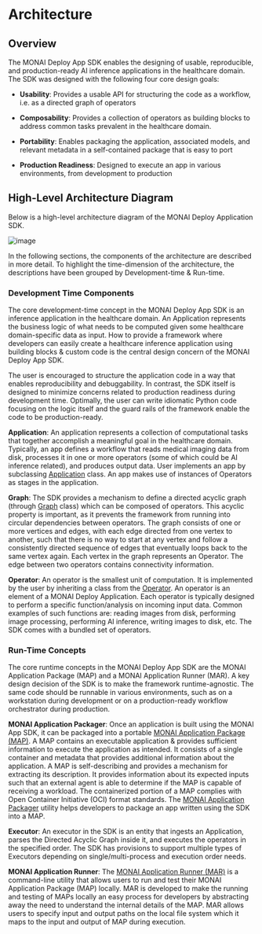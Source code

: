 # Architecture

## Overview

The MONAI Deploy App SDK enables the designing of usable, reproducible, and production-ready AI inference applications in the healthcare domain. The SDK was designed with the following four core design goals:

- **Usability**: Provides a usable API for structuring the code as a workflow, i.e. as a directed graph of operators

- **Composability**: Provides a collection of operators as building blocks to address common tasks prevalent in the healthcare domain.

- **Portability**: Enables packaging the application, associated models, and relevant metadata in a self-contained package that is easy to port

- **Production Readiness**: Designed to execute an app in various environments, from development to production

## High-Level Architecture Diagram

Below is a high-level architecture diagram of the MONAI Deploy Application SDK.

![image](https://user-images.githubusercontent.com/1928522/133837308-034cf542-d83d-4b0b-b668-1999bb7b3e30.png)

In the following sections, the components of the architecture are described in more detail. To highlight the time-dimension of the architecture, the descriptions have been grouped by Development-time & Run-time.

### Development Time Components

The core development-time concept in the MONAI Deploy App SDK is an inference application in the healthcare domain. An Application represents the business logic of what needs to be computed given some healthcare domain-specific data as input. How to provide a framework where developers can easily create a healthcare inference application using building blocks & custom code is the central design concern of the MONAI Deploy App SDK.

The user is encouraged to structure the application code in a way that enables reproducibility and debuggability. In contrast, the SDK itself is designed to minimize concerns related to production readiness during development time. Optimally, the user can write idiomatic Python code focusing on the logic itself and the guard rails of the framework enable the code to be production-ready.

**Application**: An application represents a collection of computational tasks that together accomplish a meaningful goal in the healthcare domain. Typically, an app defines a workflow that reads medical imaging data from disk, processes it in one or more operators (some of which could be AI inference related), and produces output data. User implements an app by subclassing [Application](/modules/_autosummary/monai.deploy.core.Application) class. An app makes use of instances of Operators as stages in the application.

**Graph**: The SDK provides a mechanism to define a directed acyclic graph (through [Graph](/modules/_autosummary/monai.deploy.core.graphs.Graph) class) which can be composed of operators. This acyclic property is important, as it prevents the framework from running into circular dependencies between operators. The graph consists of one or more vertices and edges, with each edge directed from one vertex to another, such that there is no way to start at any vertex and follow a consistently directed sequence of edges that eventually loops back to the same vertex again. Each vertex in the graph represents an Operator. The edge between two operators contains connectivity information.

**Operator**: An operator is the smallest unit of computation. It is implemented by the user by inheriting a class from the [Operator](/modules/_autosummary/monai.deploy.core.Operator). An operator is an element of a MONAI Deploy Application. Each operator is typically designed to perform a specific function/analysis on incoming input data. Common examples of such functions are: reading images from disk, performing image processing, performing AI inference, writing images to disk, etc. The SDK comes with a bundled set of operators.

### Run-Time Concepts

The core runtime concepts in the MONAI Deploy App SDK are the MONAI Application Package (MAP) and a MONAI Application Runner (MAR). A key design decision of the SDK is to make the framework runtime-agnostic. The same code should be runnable in various environments, such as on a workstation during development or on a production-ready workflow orchestrator during production.

**MONAI Application Packager**: Once an application is built using the MONAI App SDK, it can be packaged into a portable [MONAI Application Package (MAP)](https://github.com/Project-MONAI/monai-deploy/blob/main/guidelines/monai-application-package.md). A MAP contains an executable application & provides sufficient information to execute the application as intended. It consists of a single container and metadata that provides additional information about the application. A MAP is self-describing and provides a mechanism for extracting its description. It provides information about its expected inputs such that an external agent is able to determine if the MAP is capable of receiving a workload. The containerized portion of a MAP complies with Open Container Initiative (OCI) format standards. The [MONAI Application Packager](/developing_with_sdk/packaging_app) utility helps developers to package an app written using the SDK into a MAP.

**Executor**: An executor in the SDK is an entity that ingests an Application, parses the Directed Acyclic Graph inside it, and executes the operators in the specified order. The SDK has provisions to support multiple types of Executors depending on single/multi-process and execution order needs.

**MONAI Application Runner**: The [MONAI Application Runner (MAR)](/developing_with_sdk/executing_packaged_app_locally) is a command-line utility that allows users to run and test their MONAI Application Package (MAP) locally. MAR is developed to make the running and testing of MAPs locally an easy process for developers by abstracting away the need to understand the internal details of the MAP. MAR allows users to specify input and output paths on the local file system which it maps to the input and output of MAP during execution.
